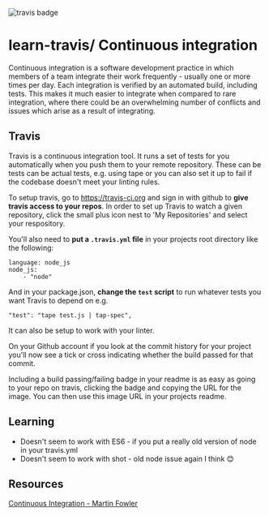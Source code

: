 ![travis badge](https://travis-ci.org/dangerdak/learn-travis.svg?branch=master)
# learn-travis/ Continuous integration

Continuous integration is a software development practice in which members of
a team integrate their work frequently - usually one or more times per day.
Each integration is verified by an automated build, including tests. This makes
it much easier to integrate when compared to rare integration, where there
could be an overwhelming number of conflicts and issues which arise as a result
of integrating.

## Travis
Travis is a continuous integration tool. It runs a set of tests for you
automatically when you push them to your remote repository. These can be tests
can be actual tests, e.g. using tape or you can also set it up to fail if the
codebase doesn't meet your linting rules.

To setup travis, go to https://travis-ci.org and sign in with github to **give
travis access to your repos**. In order to set up Travis to watch a given
repository, click the small plus icon nest to 'My Repositories' and select your
respository.

You'll also need to **put a `.travis.yml` file** in your projects root directory
like the following:
```
language: node_js
node_js:
    - "node"
```
And in your package.json, **change the `test` script** to run whatever tests you
want Travis to depend on e.g.
```
"test": "tape test.js | tap-spec",
```
It can also be setup to work with your linter.

On your Github account if you look at the commit history for your project
you'll now see a tick or cross indicating whether the build passed for that
commit.

Including a build passing/failing badge in your readme is as easy as going to
your repo on travis, clicking the badge and copying the URL for the image. You can
then use this image URL in your projects readme.

## Learning
* Doesn't seem to work with ES6 - if you put a really old version of node in
  your travis.yml
* Doesn't seem to work with shot - old node issue again I think :blush:

## Resources
[Continuous Integration - Martin
Fowler](https://www.martinfowler.com/articles/continuousIntegration.html)  

